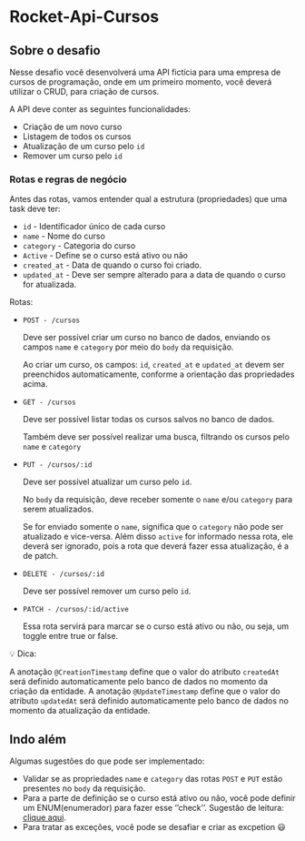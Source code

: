 # Rocket-Api-Cursos

## Sobre o desafio

Nesse desafio você desenvolverá uma API fictícia para uma empresa de cursos de programação, onde em um primeiro momento, você deverá utilizar o CRUD, para criação de cursos.

A API deve conter as seguintes funcionalidades:

- Criação de um novo curso
- Listagem de todos os cursos
- Atualização de um curso pelo `id`
- Remover um curso pelo `id`

### Rotas e regras de negócio

Antes das rotas, vamos entender qual a estrutura (propriedades) que uma task deve ter:

- `id` - Identificador único de cada curso
- `name` - Nome do curso
- `category` - Categoria do curso
- `Active` - Define se o curso está ativo ou não
- `created_at` - Data de quando o curso foi criado.
- `updated_at` - Deve ser sempre alterado para a data de quando o curso for atualizada.

Rotas:

- `POST - /cursos`
    
    Deve ser possível criar um curso no banco de dados, enviando os campos `name` e `category` por meio do `body` da requisição.
    
    Ao criar um curso, os campos: `id`, `created_at`   e `updated_at` devem ser preenchidos automaticamente, conforme a orientação das propriedades acima.
    
- `GET - /cursos`
    
    Deve ser possível listar todas os cursos salvos no banco de dados.
    
    Também deve ser possível realizar uma busca, filtrando os cursos pelo `name` e `category`
    
- `PUT - /cursos/:id`
    
    Deve ser possível atualizar um curso pelo `id`.
    
    No `body` da requisição, deve receber somente o `name` e/ou `category` para serem atualizados.
    
    Se for enviado somente o `name`, significa que o `category` não pode ser atualizado e vice-versa. Além disso `active` for informado nessa rota, ele deverá ser ignorado, pois a rota que deverá fazer essa atualização, é a de patch.
    
- `DELETE - /cursos/:id`
    
    Deve ser possível remover um curso pelo `id`.
    
- `PATCH - /cursos/:id/active`
    
    Essa rota servirá para marcar se o curso está ativo ou não, ou seja, um toggle entre true or false.
    

💡 Dica: 

A anotação `@CreationTimestamp` define que o valor do atributo `createdAt` será definido automaticamente pelo banco de dados no momento da criação da entidade. A anotação `@UpdateTimestamp` define que o valor do atributo `updatedAt` será definido automaticamente pelo banco de dados no momento da atualização da entidade.

## Indo além

Algumas sugestões do que pode ser implementado:

- Validar se as propriedades `name` e `category` das rotas `POST` e `PUT` estão presentes no `body` da requisição.
- Para a parte de definição se o curso está ativo ou não, você pode definir um ENUM(enumerador) para fazer esse ‘’check’’.   Sugestão de leitura: [clique aqui](https://www.devmedia.com.br/enums-no-java/38764).
- Para tratar as exceções, você pode se desafiar e criar as excpetion  😃
